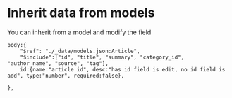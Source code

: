 # Inherit data from models

You can inherit from a model and modify the field

``` json5
body:{
    "$ref": "./_data/models.json:Article",
    "$include":["id", "title", "summary", "category_id", "author_name", "source", "tag"],
    id:{name:"article id", desc:"has id field is edit, no id field is add", type:"number", required:false},

},
```